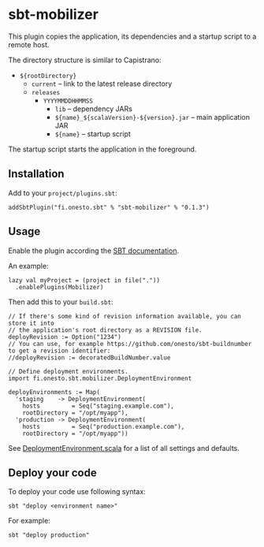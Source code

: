 sbt-mobilizer
=============

This plugin copies the application, its dependencies and a startup script to a remote host.

The directory structure is similar to Capistrano:
* `${rootDirectory}`
    * `current` – link to the latest release directory
    * `releases`
        * `YYYYMMDDHHMMSS`
            * `lib` – dependency JARs
            * `${name}_${scalaVersion}-${version}.jar` – main application JAR
            * `${name}` – startup script

The startup script starts the application in the foreground.


Installation
------------

Add to your `project/plugins.sbt`:

    addSbtPlugin("fi.onesto.sbt" % "sbt-mobilizer" % "0.1.3")


Usage
-----

Enable the plugin according the [SBT documentation](http://www.scala-sbt.org/0.13/docs/Plugins.html).

An example:

    lazy val myProject = (project in file("."))
      .enablePlugins(Mobilizer)

Then add this to your `build.sbt`:

    // If there's some kind of revision information available, you can store it into
    // the application's root directory as a REVISION file.
    deployRevision := Option("1234")
    // You can use, for example https://github.com/onesto/sbt-buildnumber to get a revision identifier:
    //deployRevision := decoratedBuildNumber.value 

    // Define deployment environments.
    import fi.onesto.sbt.mobilizer.DeploymentEnvironment

    deployEnvironments := Map(
      'staging    -> DeploymentEnvironment(
        hosts         = Seq("staging.example.com"),
        rootDirectory = "/opt/myapp"),
      'production -> DeploymentEnvironment(
        hosts         = Seq("production.example.com"),
        rootDirectory = "/opt/myapp"))

See [DeploymentEnvironment.scala](src/main/scala/fi/onesto/sbt/mobilizer/DeploymentEnvironment.scala) for a list of all settings and defaults.

Deploy your code
----------------

To deploy your code use following syntax:

    sbt "deploy <environment name>"

For example:

    sbt "deploy production"

